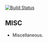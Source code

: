 [![Build Status](https://travis-ci.org/PetterS/monte-carlo-tree-search.png)](https://travis-ci.org/PetterS/monte-carlo-tree-search)

MISC
-----------
* Miscellaneous.